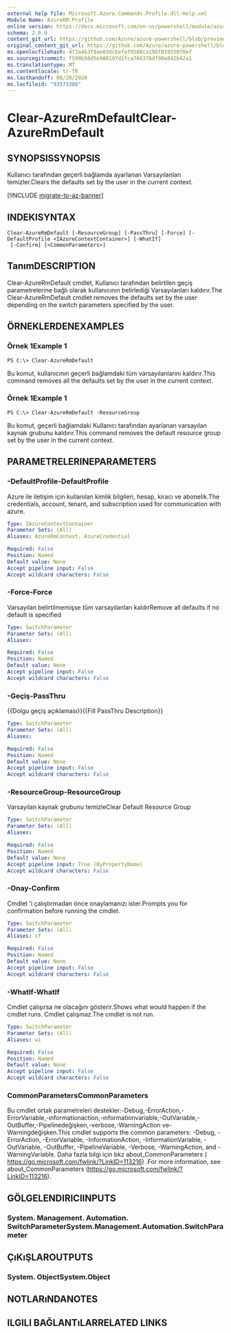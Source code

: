 ```yaml
---
external help file: Microsoft.Azure.Commands.Profile.dll-Help.xml
Module Name: AzureRM.Profile
online version: https://docs.microsoft.com/en-us/powershell/module/azurerm.profile/clear-azurermdefault
schema: 2.0.0
content_git_url: https://github.com/Azure/azure-powershell/blob/preview/src/ResourceManager/Profile/Commands.Profile/help/Clear-AzureRmDefault.md
original_content_git_url: https://github.com/Azure/azure-powershell/blob/preview/src/ResourceManager/Profile/Commands.Profile/help/Clear-AzureRmDefault.md
ms.openlocfilehash: 4f3a463f8ae03dcbefaf9588ca196f01955070ef
ms.sourcegitcommit: f599b50d5e980197d1fca769378df90a842b42a1
ms.translationtype: MT
ms.contentlocale: tr-TR
ms.lasthandoff: 08/20/2020
ms.locfileid: "93573386"
---
```

# <span data-ttu-id="fc32b-101">Clear-AzureRmDefault</span><span class="sxs-lookup"><span data-stu-id="fc32b-101">Clear-AzureRmDefault</span></span>

## <span data-ttu-id="fc32b-102">SYNOPSIS</span><span class="sxs-lookup"><span data-stu-id="fc32b-102">SYNOPSIS</span></span>
<span data-ttu-id="fc32b-103">Kullanıcı tarafından geçerli bağlamda ayarlanan Varsayılanları temizler.</span><span class="sxs-lookup"><span data-stu-id="fc32b-103">Clears the defaults set by the user in the current context.</span></span>

[!INCLUDE [migrate-to-az-banner](../../includes/migrate-to-az-banner.md)]

## <span data-ttu-id="fc32b-104">INDEKI</span><span class="sxs-lookup"><span data-stu-id="fc32b-104">SYNTAX</span></span>

```
Clear-AzureRmDefault [-ResourceGroup] [-PassThru] [-Force] [-DefaultProfile <IAzureContextContainer>] [-WhatIf]
 [-Confirm] [<CommonParameters>]
```

## <span data-ttu-id="fc32b-105">Tanım</span><span class="sxs-lookup"><span data-stu-id="fc32b-105">DESCRIPTION</span></span>
<span data-ttu-id="fc32b-106">Clear-AzureRmDefault cmdlet, Kullanıcı tarafından belirtilen geçiş parametrelerine bağlı olarak kullanıcının belirlediği Varsayılanları kaldırır.</span><span class="sxs-lookup"><span data-stu-id="fc32b-106">The Clear-AzureRmDefault cmdlet removes the defaults set by the user depending on the switch parameters specified by the user.</span></span>

## <span data-ttu-id="fc32b-107">ÖRNEKLERDEN</span><span class="sxs-lookup"><span data-stu-id="fc32b-107">EXAMPLES</span></span>

### <span data-ttu-id="fc32b-108">Örnek 1</span><span class="sxs-lookup"><span data-stu-id="fc32b-108">Example 1</span></span>
```
PS C:\> Clear-AzureRmDefault
```

<span data-ttu-id="fc32b-109">Bu komut, kullanıcının geçerli bağlamdaki tüm varsayılanlarını kaldırır.</span><span class="sxs-lookup"><span data-stu-id="fc32b-109">This command removes all the defaults set by the user in the current context.</span></span>

### <span data-ttu-id="fc32b-110">Örnek 1</span><span class="sxs-lookup"><span data-stu-id="fc32b-110">Example 1</span></span>
```
PS C:\> Clear-AzureRmDefault -ResourceGroup
```

<span data-ttu-id="fc32b-111">Bu komut, geçerli bağlamdaki Kullanıcı tarafından ayarlanan varsayılan kaynak grubunu kaldırır.</span><span class="sxs-lookup"><span data-stu-id="fc32b-111">This command removes the default resource group set by the user in the current context.</span></span>

## <span data-ttu-id="fc32b-112">PARAMETRELERINE</span><span class="sxs-lookup"><span data-stu-id="fc32b-112">PARAMETERS</span></span>

### <span data-ttu-id="fc32b-113">-DefaultProfile</span><span class="sxs-lookup"><span data-stu-id="fc32b-113">-DefaultProfile</span></span>
<span data-ttu-id="fc32b-114">Azure ile iletişim için kullanılan kimlik bilgileri, hesap, kiracı ve abonelik.</span><span class="sxs-lookup"><span data-stu-id="fc32b-114">The credentials, account, tenant, and subscription used for communication with azure.</span></span>

```yaml
Type: IAzureContextContainer
Parameter Sets: (All)
Aliases: AzureRmContext, AzureCredential

Required: False
Position: Named
Default value: None
Accept pipeline input: False
Accept wildcard characters: False
```

### <span data-ttu-id="fc32b-115">-Force</span><span class="sxs-lookup"><span data-stu-id="fc32b-115">-Force</span></span>
<span data-ttu-id="fc32b-116">Varsayılan belirtilmemişse tüm varsayılanları kaldır</span><span class="sxs-lookup"><span data-stu-id="fc32b-116">Remove all defaults if no default is specified</span></span>

```yaml
Type: SwitchParameter
Parameter Sets: (All)
Aliases: 

Required: False
Position: Named
Default value: None
Accept pipeline input: False
Accept wildcard characters: False
```

### <span data-ttu-id="fc32b-117">-Geçiş</span><span class="sxs-lookup"><span data-stu-id="fc32b-117">-PassThru</span></span>
<span data-ttu-id="fc32b-118">{{Dolgu geçiş açıklaması}}</span><span class="sxs-lookup"><span data-stu-id="fc32b-118">{{Fill PassThru Description}}</span></span>

```yaml
Type: SwitchParameter
Parameter Sets: (All)
Aliases: 

Required: False
Position: Named
Default value: None
Accept pipeline input: False
Accept wildcard characters: False
```

### <span data-ttu-id="fc32b-119">-ResourceGroup</span><span class="sxs-lookup"><span data-stu-id="fc32b-119">-ResourceGroup</span></span>
<span data-ttu-id="fc32b-120">Varsayılan kaynak grubunu temizle</span><span class="sxs-lookup"><span data-stu-id="fc32b-120">Clear Default Resource Group</span></span>

```yaml
Type: SwitchParameter
Parameter Sets: (All)
Aliases: 

Required: False
Position: Named
Default value: None
Accept pipeline input: True (ByPropertyName)
Accept wildcard characters: False
```

### <span data-ttu-id="fc32b-121">-Onay</span><span class="sxs-lookup"><span data-stu-id="fc32b-121">-Confirm</span></span>
<span data-ttu-id="fc32b-122">Cmdlet 'i çalıştırmadan önce onaylamanızı ister.</span><span class="sxs-lookup"><span data-stu-id="fc32b-122">Prompts you for confirmation before running the cmdlet.</span></span>

```yaml
Type: SwitchParameter
Parameter Sets: (All)
Aliases: cf

Required: False
Position: Named
Default value: None
Accept pipeline input: False
Accept wildcard characters: False
```

### <span data-ttu-id="fc32b-123">-WhatIf</span><span class="sxs-lookup"><span data-stu-id="fc32b-123">-WhatIf</span></span>
<span data-ttu-id="fc32b-124">Cmdlet çalışırsa ne olacağını gösterir.</span><span class="sxs-lookup"><span data-stu-id="fc32b-124">Shows what would happen if the cmdlet runs.</span></span>
<span data-ttu-id="fc32b-125">Cmdlet çalışmaz.</span><span class="sxs-lookup"><span data-stu-id="fc32b-125">The cmdlet is not run.</span></span>

```yaml
Type: SwitchParameter
Parameter Sets: (All)
Aliases: wi

Required: False
Position: Named
Default value: None
Accept pipeline input: False
Accept wildcard characters: False
```

### <span data-ttu-id="fc32b-126">CommonParameters</span><span class="sxs-lookup"><span data-stu-id="fc32b-126">CommonParameters</span></span>
<span data-ttu-id="fc32b-127">Bu cmdlet ortak parametreleri destekler:-Debug,-ErrorAction,-ErrorVariable,-ınformationaction,-ınformationvariable,-OutVariable,-OutBuffer,-Pipelinedeğişken,-verbose,-WarningAction ve-Warningdeğişken.</span><span class="sxs-lookup"><span data-stu-id="fc32b-127">This cmdlet supports the common parameters: -Debug, -ErrorAction, -ErrorVariable, -InformationAction, -InformationVariable, -OutVariable, -OutBuffer, -PipelineVariable, -Verbose, -WarningAction, and -WarningVariable.</span></span> <span data-ttu-id="fc32b-128">Daha fazla bilgi için bkz about_CommonParameters ( https://go.microsoft.com/fwlink/?LinkID=113216) .</span><span class="sxs-lookup"><span data-stu-id="fc32b-128">For more information, see about_CommonParameters (https://go.microsoft.com/fwlink/?LinkID=113216).</span></span>

## <span data-ttu-id="fc32b-129">GÖLGELENDIRICI</span><span class="sxs-lookup"><span data-stu-id="fc32b-129">INPUTS</span></span>

### <span data-ttu-id="fc32b-130">System. Management. Automation. SwitchParameter</span><span class="sxs-lookup"><span data-stu-id="fc32b-130">System.Management.Automation.SwitchParameter</span></span>

## <span data-ttu-id="fc32b-131">ÇıKıŞLAR</span><span class="sxs-lookup"><span data-stu-id="fc32b-131">OUTPUTS</span></span>

### <span data-ttu-id="fc32b-132">System. Object</span><span class="sxs-lookup"><span data-stu-id="fc32b-132">System.Object</span></span>

## <span data-ttu-id="fc32b-133">NOTLARıNDA</span><span class="sxs-lookup"><span data-stu-id="fc32b-133">NOTES</span></span>

## <span data-ttu-id="fc32b-134">ILGILI BAĞLANTıLAR</span><span class="sxs-lookup"><span data-stu-id="fc32b-134">RELATED LINKS</span></span>

